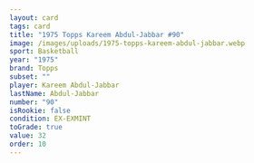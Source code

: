 ```yaml
---
layout: card
tags: card
title: "1975 Topps Kareem Abdul-Jabbar #90"
image: /images/uploads/1975-topps-kareem-abdul-jabbar.webp
sport: Basketball
year: "1975"
brand: Topps
subset: ""
player: Kareem Abdul-Jabbar
lastName: Abdul-Jabbar
number: "90"
isRookie: false
condition: EX-EXMINT
toGrade: true
value: 32
order: 10
---
```

